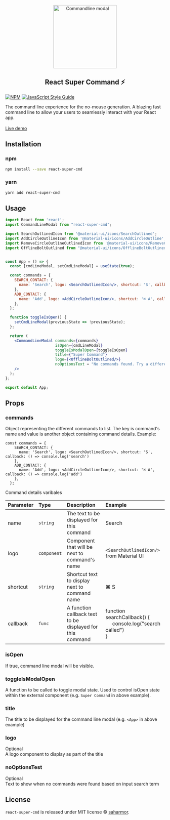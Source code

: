 <p align="center">
  <img width="200px" src="https://i.ibb.co/FYWBRSb/Screenshot-2020-12-16-at-16-42-30.png" alt="Commandline modal"/><br/>
  <h2 align="center">React Super Command ⚡</h2>
</p>

[![NPM](https://img.shields.io/npm/v/react-super-cmd.svg)](https://www.npmjs.com/package/react-super-cmd) [![JavaScript Style Guide](https://img.shields.io/badge/code_style-standard-brightgreen.svg)](https://standardjs.com)

The command line experience for the no-mouse generation. A blazing fast command line to allow your users to seamlessly interact with your React app.
<br><br>
[Live demo](https://saharmor.github.io/react-super-cmd/)

## Installation

### npm

```bash
npm install --save react-super-cmd
```

### yarn

```bash
yarn add react-super-cmd
```

## Usage

```jsx
import React from 'react';
import CommandLineModal from "react-super-cmd";

import SearchOutlinedIcon from '@material-ui/icons/SearchOutlined';
import AddCircleOutlineIcon from '@material-ui/icons/AddCircleOutline';
import RemoveCircleOutlineOutlinedIcon from '@material-ui/icons/RemoveCircleOutlineOutlined';
import OfflineBoltOutlined from "@material-ui/icons/OfflineBoltOutlined";


const App = () => {
  const [cmdLineModal, setCmdLineModal] = useState(true);

  const commands = {
    SEARCH_CONTACT: {
      name: 'Search', logo: <SearchOutlinedIcon/>, shortcut: 'S', callback: () => console.log('search')
    },
    ADD_CONTACT: {
      name: 'Add', logo: <AddCircleOutlineIcon/>, shortcut: '⌘ A', callback: () => console.log('add')
    },
  };

  function toggleIsOpen() {
    setCmdLineModal(previousState => !previousState);
  };

  return (
    <CommandLineModal commands={commands} 
                      isOpen={cmdLineModal} 
                      toggleIsModalOpen={toggleIsOpen}
                      title={"Super Command"} 
                      logo={<OfflineBoltOutlined/>}
                      noOptionsText = "No commands found. Try a different search term."
    />
  );
};

export default App;
```

## Props
### commands
Object representing the different commands to list. The key is command's name and value is another object containing command details. Example:
```
const commands = {
    SEARCH_CONTACT: {
      name: 'Search', logo: <SearchOutlinedIcon/>, shortcut: 'S', callback: () => console.log('search')
    },
    ADD_CONTACT: {
      name: 'Add', logo: <AddCircleOutlineIcon/>, shortcut: '⌘ A', callback: () => console.log('add')
    },
  };
```
Command details varibales

| Parameter  | Type      | Description | Example |
| :--------- | :-------- | :---------- | :----- |
| name       | `string`    | The text to be displayed for this command| Search 
| logo       | `component` | Component that will be next to command's name |`<SearchOutlinedIcon/>` from Material UI|
| shortcut   | `string`    | Shortcut text to display next to command name |⌘ S|
| callback   | `func`      | A function callback text to be displayed for this command|function searchCallback() {<br/>&nbsp;&nbsp;&nbsp;&nbsp;&nbsp;console.log("search called")<br/>}|

### isOpen
If true, command line modal will be visible.

### toggleIsModalOpen
A function to be called to toggle modal state. Used to control isOpen state within the external component (e.g. `Super Command` in above example). 

### title
The title to be displayed for the command line modal (e.g. `<App>` in above example)

### logo
Optional<br>
A logo component to display as part of the title

### noOptionsTest
Optional<br> 
Text to show when no commands were found based on input search term

## License

`react-super-cmd` is released under MIT license © [saharmor](https://github.com/saharmor).
